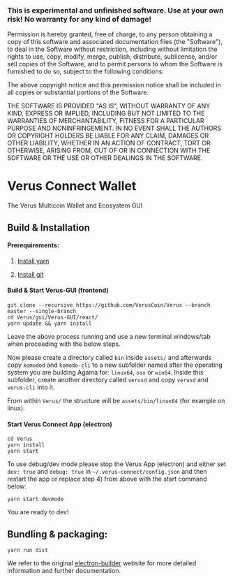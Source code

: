 ### This is experimental and unfinished software. Use at your own risk! No warranty for any kind of damage!

Permission is hereby granted, free of charge, to any person obtaining a copy of this software and associated documentation files (the "Software"), to deal in the Software without restriction, including without limitation the rights to use, copy, modify, merge, publish, distribute, sublicense, and/or sell copies of the Software, and to permit persons to whom the Software is furnished to do so, subject to the following conditions:

The above copyright notice and this permission notice shall be included in all copies or substantial portions of the Software.

THE SOFTWARE IS PROVIDED "AS IS", WITHOUT WARRANTY OF ANY KIND, EXPRESS OR IMPLIED, INCLUDING BUT NOT LIMITED TO THE WARRANTIES OF MERCHANTABILITY, FITNESS FOR A PARTICULAR PURPOSE AND NONINFRINGEMENT. IN NO EVENT SHALL THE AUTHORS OR COPYRIGHT HOLDERS BE LIABLE FOR ANY CLAIM, DAMAGES OR OTHER LIABILITY, WHETHER IN AN ACTION OF CONTRACT, TORT OR OTHERWISE, ARISING FROM, OUT OF OR IN CONNECTION WITH THE SOFTWARE OR THE USE OR OTHER DEALINGS IN THE SOFTWARE.

# Verus Connect Wallet
The Verus Multicoin Wallet and Ecosystem GUI

## Build & Installation

#### Prerequirements:

1) [Install yarn](https://yarnpkg.com/)

2) [Install git](https://git-scm.com/)


#### Build & Start Verus-GUI (frontend)

```shell
git clone --recursive https://github.com/VerusCoin/Verus --branch master --single-branch
cd Verus/gui/Verus-GUI/react/
yarn update && yarn install 
```
Leave the above process running and use a new terminal windows/tab when proceeding with the below steps.

Now please create a directory called `bin` inside `assets/` and afterwards copy `komodod` and `komodo-cli` to a new subfolder named after the operating system you are building Agama for: `linux64`, `osx` or `win64`. Inside this subfolder, create another directory called `verusd`
and copy `verusd` and `verus-cli` into it.

From within `Verus/` the structure will be `assets/bin/linux64` (for example on linux).


#### Start Verus Connect App (electron)

```shell
cd Verus
yarn install
yarn start
```
To use debug/dev mode please stop the Verus App (electron) and either set `dev: true` and `debug: true` in `~/.verus-connect/config.json` and then restart the app or replace step 4) from above with the start command below:

```shell
yarn start devmode
```

You are ready to dev!


## Bundling & packaging:

```shell
yarn run dist
```
We refer to the original [electron-builder](https://www.electron.build) website for more detailed information and further documentation.


